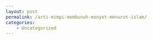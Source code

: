 ```yaml
---
layout: post
permalink: /arti-mimpi-membunuh-monyet-menurut-islam/
categories:
    - Uncategorized
---
```


